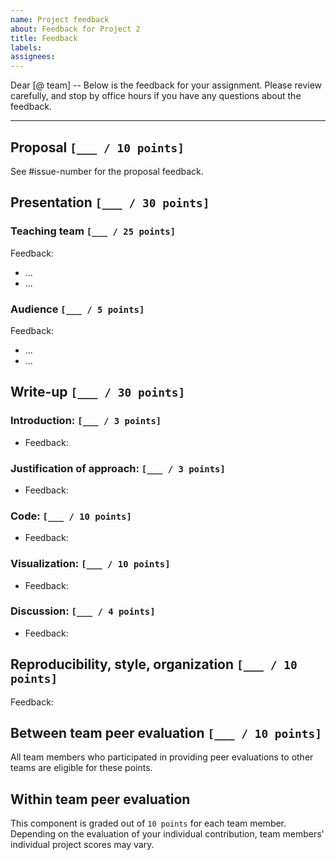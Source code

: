 ```yaml
---
name: Project feedback
about: Feedback for Project 2
title: Feedback
labels: 
assignees: 
---
```


Dear [@ team] -- Below is the feedback for your assignment. Please review carefully, and stop by office hours if you have any questions about the feedback.

---

## Proposal `[___ / 10 points]`

See #issue-number for the proposal feedback.

## Presentation `[___ / 30 points]`

### Teaching team `[___ / 25 points]`

Feedback:

- ...
- ...

### Audience `[___ / 5 points]`

Feedback:

- ...
- ...

## Write-up `[___ / 30 points]`

### Introduction: `[___ / 3 points]`
- Feedback: 

### Justification of approach: `[___ / 3 points]`
- Feedback:

### Code: `[___ / 10 points]`
- Feedback:

### Visualization: `[___ / 10 points]`
- Feedback:

### Discussion: `[___ / 4 points]`
- Feedback: 

## Reproducibility, style, organization `[___ / 10 points]`

Feedback: 

## Between team peer evaluation `[___ / 10 points]`

All team members who participated in providing peer evaluations to other teams are eligible for these points.

## Within team peer evaluation

This component is graded out of `10 points` for each team member. Depending on the evaluation of your individual contribution, team members' individual project scores may vary.

